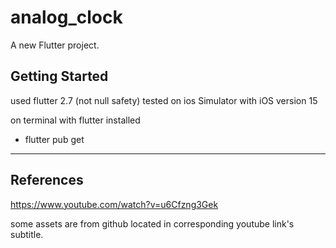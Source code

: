 # analog_clock

A new Flutter project.

## Getting Started

used flutter 2.7 (not null safety)
tested on ios Simulator with iOS version 15

on terminal with flutter installed
- flutter pub get

---

## References
https://www.youtube.com/watch?v=u6Cfzng3Gek

some assets are from github located in corresponding youtube link's subtitle.